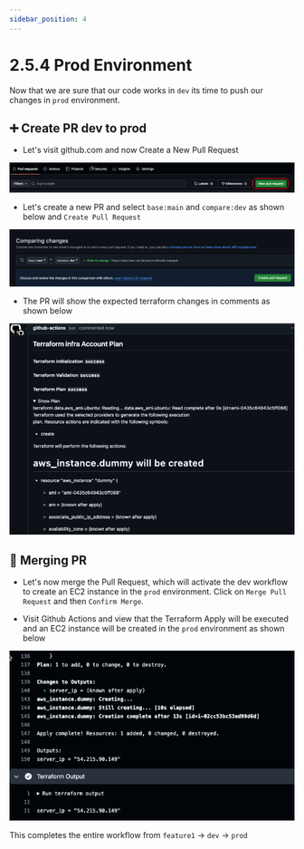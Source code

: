 ```yaml
---
sidebar_position: 4
---
```


# 2.5.4 Prod Environment

Now that we are sure that our code works in `dev` its time to push our changes in `prod` environment.

## ➕ Create PR dev to prod

- Let's visit github.com and now Create a New Pull Request

![](img/create_pr.png)

- Let's create a new PR and select `base:main` and `compare:dev` as shown below and `Create Pull Request`

![](img/main_to_dev_pr.png)

- The PR will show the expected terraform changes in comments as shown below 

![](img/prod_expected_output.png)

## 🔀 Merging PR

- Let's now merge the Pull Request, which will activate the dev workflow to create an EC2 instance in the `prod` environment. Click on `Merge Pull Request` and then `Confirm Merge`.

- Visit Github Actions and view that the Terraform Apply will be executed and an EC2 instance will be created in the `prod` environment as shown below

![](img/ec2_prod.png)

This completes the entire workflow from `feature1` -> `dev` -> `prod` 

